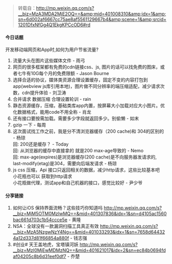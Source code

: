 > 转载自：<http://mp.weixin.qq.com/s?__biz=MzA3MDA2MjE2OQ==&amp;mid=401008310&amp;idx=1&amp;sn=6d002af6667cc75ae8af5561129667b4&amp;scene=1&amp;srcid=1201DfxNfGg4Q1EkgKPCcOD6#rd>

#### 今日话题

开发移动端网页和App时,如何为用户节省流量?

1. 流量大头在图片这些媒体文件 - 雨弓
2. 网页的很多框架都有免费的cdn链接css、js, 图片的话可以找免费的图床，或者七牛有10G每个月的免费限额 - Jason Bourne
3. 选择合适的协议，媒体类资源合理设置缓存，固定不变的内容打包到app(webview js库引用本地)，图片做不同分辨率的端压缩适配，减少请求次数，cdn提升体验 - 刘卫涛
4. 合并请求 数据压缩 合理设置轮训 - rain
5. 静态资源缓存，压缩，基础类库app内置，按屏幕大小加载对应大小图片。优化数据格式，能用code不用全称 - 肖龙
6. 还有接口要按需加载。需要多少字段就返回多少。别偷懒 - 如末
7. gzip 一下 - 每周
8. 这次面试找工作之前，我是分不清浏览器缓存（200 cache)和 304的区别的 - 杨琼  
回: 200还是缓存？ - Today  
回: 从浏览器的缓存中直接拿的 就是200  max-age导致的  - Nemo  
回: max-age(expires)是浏览器缓存(200 cache)是不向服务器发请求的, last-modify(etag)是304，需要向后端发请求 - 杨琼
9. js css 压缩，Api 接口只返回相关的数据，减少http请求，这些比较基本吧  
小花瓶也可以 获取到http请求  
小花瓶做代理，测试app和自己机器的接口，感觉比较好 - 尹少爷

#### 分享链接

1. 如何让iOS 保持界面流畅？这些技巧你知道吗 http://mp.weixin.qq.com/s?__biz=MjM5OTM0MzIwMQ==&mid=401307836&idx=1&sn=d4105ac1560bac661d703c1b54ccce5e - 黄隆
2. NSA：全球没有一款漏洞扫描工具真正有效 http://mp.weixin.qq.com/s?__biz=MzA5NzgwNzY4Ng==&mid=401033293&idx=1&sn=7658d644324a12d337d81f66854a880f - 钱志强
3. #创业# 天王盖地虎，宝塔镇河妖 http://mp.weixin.qq.com/s?__biz=MzI0MjEwMDMzNQ==&mid=401621017&idx=2&sn=ec84b0694fdaf04205c8b6d31eef0df7 - 乔楚
